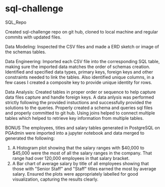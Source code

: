 # sql-challenge
SQL_Repo

Created sql-challenge repo on git hub, cloned to local machine and regular commits with updated files.

Data Modeling:
Inspected the CSV files and made a ERD sketch or image of the schemas tables. 

Data Engineering:
Imported each CSV file into the corresponding SQL table, making sure the imported data matches the order of schemas creation. Identified and specified data types, primary keys, foreign keys and other constraints needed to link the tables. Also identified unique columns, in a few cases I created a composite key to provide unique identity for rows.

Data Analysis:
Created tables in proper order or sequence to help capture data files capture and handle foreign keys. A data anlysis was performed strictly following the provided instuctions and successfully provided the solutions to the queries. Properly created a schema and queries sql files and properly committed to git hub. Using joins helped to connect multiple tables which helped to retrieve key information from multiple tables.

BONUS
The employees, titles and salary tables generated in PostgreSQL on PGAdmin were imported into a jupyter notebook and data merged to generated the following:
1. A Histogram plot showing that the salary ranges with $40,000 to $45,000 were the most of all the salary ranges in the company. That range had over 120,000 employees in that salary bracket.
2. A Bar chart of average salary by title of all employees showing that those with "Senior Staff" and "Staff" titles earned the most by average salary. 
Ensured the plots were appropriately labelled for good visualization, capturing the results clearly.





